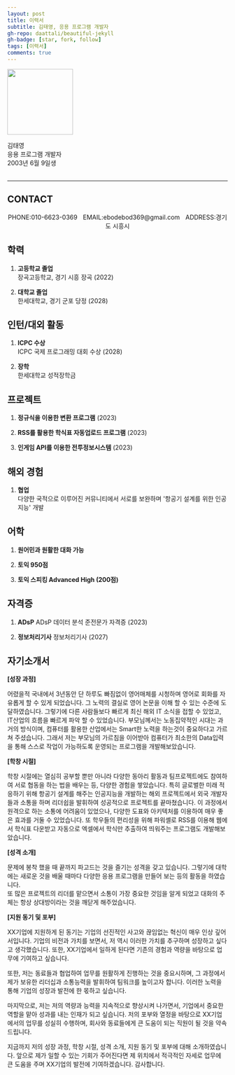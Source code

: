 ```yaml
---
layout: post
title: 이력서
subtitle: 김태영, 응용 프로그램 개발자
gh-repo: daattali/beautiful-jekyll
gh-badge: [star, fork, follow]
tags: [이력서]
comments: true
---
```


<!----- PROFILE PICTURE ----->
<img src="https://user-images.githubusercontent.com/127084656/233841542-67d7a578-ad66-4df4-a36d-424f68df8c9e.png" width="150">


<!----- NAME, APPLYING FIELD, AGE ----->
김태영  
응용 프로그램 개발자  
2003년 6월 9일생  
<br clear="left">
***

<!----- CONTACT INFO ----->
## CONTACT
<div align="center">
PHONE:010-6623-0369ㅤEMAIL:ebodebod369@gmail.comㅤADDRESS:경기도 시흥시</div>
   
<!----- EDUCATION HISTORY ----->
## 학력

1. **고등학교 졸업**  
   장곡고등학교, 경기 시흥 장곡 (2022)    

2. **대학교 졸업**   
   한세대학교, 경기 군포 당정 (2028)  
      
<!----- INTERN HISTORY ----->
## 인턴/대외 활동

1. **ICPC 수상**    
   ICPC 국제 프로그래밍 대회 수상 (2028)

2. **장학**   
   한세대학교 성적장학금

<!----- PROJECT EXPERIENCE----->
## 프로젝트 

1. **정규식을 이용한 변환 프로그램** (2023)

2. **RSS를 활용한 학식표 자동업로드 프로그램** (2023)

3. **인게임 API를 이용한 전투정보시스템** (2023)
 
<!----- OVERSEAS EXPERIENCE ----->
## 해외 경험
1. **협업**    
   다양한 국적으로 이루어진 커뮤니티에서 서로를 보완하며 '항공기 설계를 위한 인공지능' 개발 

<!----- LANGUAGE ----->
## 어학

1. **원어민과 원활한 대화 가능**
    
2. **토익 950점**

3. **토익 스피킹 Advanced High (200점)**
    
<!----- CERTIFICATE HISTORY ----->
## 자격증

1. **ADsP** 
   ADsP 데이터 분석 준전문가 자격증 (2023)

2. **정보처리기사**
   정보처리기사 (2027)
  
## 자기소개서


**[성장 과정]**

어렸을적 국내에서 3년동안 단 하루도 빠짐없이 영어매체를 시청하며 영어로 회화를 자유롭게 할 수 있게 되었습니다. 그 노력의 결실로 영어 논문을 이해 할 수 있는 수준에 도달하였습니다. 그렇기에 다른 사람들보다 빠르게 최신 해외 IT 소식을 접할 수 있었고, IT산업의 흐름을 빠르게 파악 할 수 있었습니다. 부모님께서는 노동집약적인 시대는 과거의 방식이며, 컴퓨터를 활용한 산업에서는 Smart한 노력을 하는것이 중요하다고 가르쳐 주셨습니다. 그래서 저는 부모님의 가르침을 이어받아 컴퓨터가 최소한의 Data입력을 통해 스스로 작업이 가능하도록 운영되는 프로그램을 개발해보았습니다.

**[학창 시절]**

학창 시절에는 열심히 공부할 뿐만 아니라 다양한 동아리 활동과 팀프로젝트에도 참여하여 서로 협동을 하는 법을 배우는 등, 다양한 경험을 쌓았습니다. 특히 글로벌한 미래 적응하기 위해 항공기 설계를 해주는 인공지능을 개발하는 해외 프로젝트에서 외국 개발자들과 소통을 하며 리더쉽을 발휘하여 성공적으로 프로젝트를 끝마쳤습니다. 이 과정에서 원격으로 하는 소통에 어려움이 있었으나, 다양한 도표와 아키텍처를 이용하여 매우 좋은 효과를 거둘 수 있었습니다. 또 학우들의 편리성을 위해 파워셸로 RSS를 이용해 웹에서 학식표 다운받고 자동으로 엑셀에서 학식만 추출하여 띄워주는 프로그램도 개발해보았습니다.

**[성격 소개]**

문제에 봉착 했을 때 끝까지 파고드는 것을 즐기는 성격을 갖고 있습니다. 그렇기에 대학에는 새로운 것을 배울 때마다 다양한 응용 프로그램을 만들어 보는 등의 활동을 하였습니다.     
또 많은 프로젝트의 리더를 맡으면서 소통이 가장 중요한 것임을 알게 되었고 대화의 주체는 항상 상대방이라는 것을 깨닫게 해주었습니다.  

**[지원 동기 및 포부]**

XX기업에 지원하게 된 동기는 기업의 선진적인 사고와 끊임없는 혁신이 매우 인상 깊어서입니다. 기업의 비전과 가치를 보면서, 저 역시 이러한 가치를 추구하며 성장하고 싶다고 생각했습니다. 또한, XX기업에서 일하게 된다면 기존의 경험과 역량을 바탕으로 업무에 기여하고 싶습니다.

또한, 저는 동료들과 협업하여 업무를 원활하게 진행하는 것을 중요시하며, 그 과정에서 제가 보유한 리더십과 소통능력을 발휘하여 팀워크를 높이고자 합니다. 이러한 노력을 통해 기업의 성장과 발전에 한 몫하고 싶습니다.

마지막으로, 저는 저의 역량과 능력을 지속적으로 향상시켜 나가면서, 기업에서 중요한 역할을 맡아 성과를 내는 인재가 되고 싶습니다. 저의 포부와 열정을 바탕으로 XX기업에서의 업무를 성실히 수행하며, 회사와 동료들에게 큰 도움이 되는 직원이 될 것을 약속드립니다.

지금까지 저의 성장 과정, 학창 시절, 성격 소개, 지원 동기 및 포부에 대해 소개하였습니다. 앞으로 제가 일할 수 있는 기회가 주어진다면 제 위치에서 적극적인 자세로 업무에 큰 도움을 주며 XX기업의 발전에 기여하겠습니다. 감사합니다.
